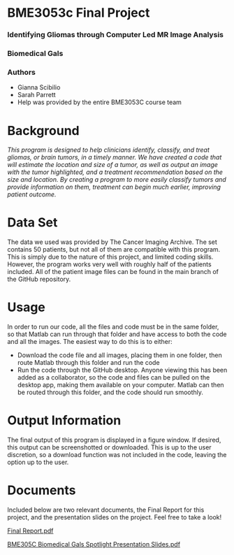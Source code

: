 # BME3053c Final Project

### Identifying Gliomas through Computer Led MR Image Analysis

### Biomedical Gals
### Authors
* Gianna Scibilio
* Sarah Parrett
* Help was provided by the entire BME3053C course team

# Background
*This program is designed to help clinicians identify, classify, and treat gliomas, or brain tumors, in a timely manner. We have created a code that will estimate the location and size of a tumor, as well as output an image with the tumor highlighted, and a treatment recommendation based on the size and location.*
*By creating a program to more easily classify tumors and provide information on them, treatment can begin much earlier, improving patient outcome.*

# Data Set
The data we used was provided by The Cancer Imaging Archive. The set contains 50 patients, but not all of them are compatible with this program. This is simply due to the nature of this project, and limited coding skills. However, the program works very well with roughly half of the patients included. All of the patient image files can be found in the main branch of the GitHub repository.

# Usage
In order to run our code, all the files and code must be in the same folder, so that Matlab can run through that folder and have access to both the code and all the images. The easiest way to do this is to either:

* Download the code file and all images, placing them in one folder, then route Matlab through this folder and run the code
* Run the code through the GitHub desktop. Anyone viewing this has been added as a collaborator, so the code and files can be pulled on the desktop app, making   them available on your computer. Matlab can then be routed through this folder, and the code should run smoothly.

# Output Information
The final output of this program is displayed in a figure window. If desired, this output can be screenshotted or downloaded. This is up to the user discretion, so a download function was not included in the code, leaving the option up to the user.

# Documents
Included below are two relevant documents, the Final Report for this project, and the presentation slides on the project. Feel free to take a look!

[Final Report.pdf](https://github.com/gscibilio/bme3053c/files/8402986/Final.Report.pdf)

[BME305C Biomedical Gals Spotlight Presentation Slides.pdf](https://github.com/gscibilio/bme3053c/files/8402989/BME305C.Biomedical.Gals.Spotlight.Presentation.Slides.pdf)

